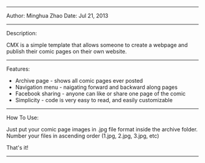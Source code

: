 ----------------------------
Author: Minghua Zhao
Date: Jul 21, 2013

----------------------------
Description:

CMX is a simple template that allows someone to
create a webpage and publish their comic pages on their
own website.

----------------------------
Features:

- Archive page - shows all comic pages ever posted
- Navigation menu - naigating forward and backward along pages
- Facebook sharing - anyone can like or share one page of the comic
- Simplicity - code is very easy to read, and easily customizable

----------------------------
How To Use:

Just put your comic page images in .jpg file format inside the archive
folder. Number your files in ascending order (1.jpg, 2.jpg, 3.jpg, etc)

That's it!

----------------------------
